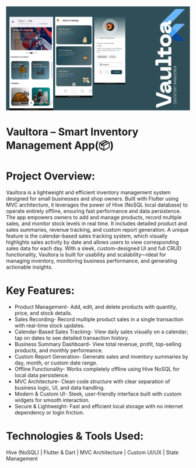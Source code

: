 
![image alt](https://github.com/Abhiram-ks/vaultora/blob/0d3f523e36f89dcc38dc72908b8474d2eea47213/Cavlog%20(1).png)

# Vaultora – Smart Inventory Management App(📦)

# Project Overview:
Vaultora is a lightweight and efficient inventory management system designed for small businesses and shop owners. Built with Flutter using MVC architecture, it leverages the power of Hive (NoSQL local database) to operate entirely offline, ensuring fast performance and data persistence.
The app empowers owners to add and manage products, record multiple sales, and monitor stock levels in real time. It includes detailed product and sales summaries, revenue tracking, and custom report generation. A unique feature is the calendar-based sales tracking system, which visually highlights sales activity by date and allows users to view corresponding sales data for each day. With a sleek, custom-designed UI and full CRUD functionality, Vaultora is built for usability and scalability—ideal for managing inventory, monitoring business performance, and generating actionable insights.

# Key Features: 
* Product Management- Add, edit, and delete products with quantity, price, and stock details.
* Sales Recording- Record multiple product sales in a single transaction with real-time stock updates.
* Calendar-Based Sales Tracking- View daily sales visually on a calendar; tap on dates to see detailed transaction history.
* Business Summary Dashboard- View total revenue, profit, top-selling products, and monthly performance.
* Custom Report Generation- Generate sales and inventory summaries by day, month, or custom date range.
* Offline Functionality- Works completely offline using Hive NoSQL for local data persistence.
* MVC Architecture- Clean code structure with clear separation of business logic, UI, and data handling.
* Modern & Custom UI- Sleek, user-friendly interface built with custom widgets for smooth interaction.
* Secure & Lightweight- Fast and efficient local storage with no internet dependency or login friction.

# Technologies & Tools Used: 
Hive (NoSQL) | Flutter & Dart | MVC Architecture | Custom UI/UX | State Management 
